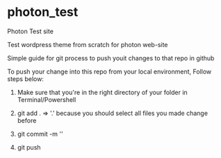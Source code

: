 # photon_test
Photon Test site

Test wordpress theme from scratch for photon web-site

Simple guide for git process to push youit changes to that repo in github

To push your change into this repo from your local environment, Follow steps below: 

1. Make sure that you're in the right directory of your folder in Terminal/Powershell

2. git add .  => '.' because you should select all files you made change before

3. git commit -m '<Your messsage>'

4. git push
